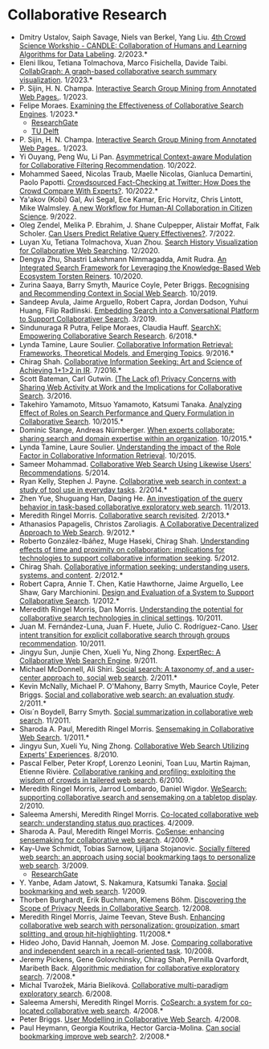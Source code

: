 # Collaborative Research
- Dmitry Ustalov, Saiph Savage, Niels van Berkel, Yang Liu. [4th Crowd Science Workship - CANDLE: Collaboration of Humans and Learning Algorithms for Data Labeling](https://dl.acm.org/doi/10.1145/3539597.3572703). 2/2023.*
- Eleni Ilkou, Tetiana Tolmachova, Marco Fisichella, Davide Taibi. [CollabGraph: A graph-based collaborative search summary visualization](https://www.researchgate.net/publication/368312797_CollabGraph_A_graph-based_collaborative_search_summary_visualisation). 1/2023.*
- P. Sijin, H. N. Champa. [Interactive Search Group Mining from Annotated Web Pages.](https://www.researchgate.net/publication/361221470_Interactive_Search_Group_Mining_from_Annotated_Web_Pages). 1/2023.
- Felipe Moraes. [Examining the Effectiveness of Collaborative Search Engines](https://dl.acm.org/doi/10.1145/3582524.3582543). 1/2023.*
    - [ResearchGate](https://www.researchgate.net/publication/367482745_Examining_the_Effectiveness_of_Collaborative_Search_Engines)
    - [TU Delft](https://research.tudelft.nl/en/publications/examining-the-effectiveness-of-collaborative-search-engines)
- P. Sijin, H. N. Champa. [Interactive Search Group Mining from Annotated Web Pages.](https://www.researchgate.net/publication/361221470_Interactive_Search_Group_Mining_from_Annotated_Web_Pages). 1/2023.
- Yi Ouyang, Peng Wu, Li Pan. [Asymmetrical Context-aware Modulation for Collaborative Filtering Recommendation](https://dl.acm.org/doi/10.1145/3511808.3557240). 10/2022.
- Mohammed Saeed, Nicolas Traub, Maelle Nicolas, Gianluca Demartini, Paolo Papotti. [Crowdsourced Fact-Checking at Twitter: How Does the Crowd Compare With Experts?](https://dl.acm.org/doi/10.1145/3511808.3557279). 10/2022.*
- Ya'akov (Kobi) Gal, Avi Segal, Ece Kamar, Eric Horvitz, Chris Lintott, Mike Walmsley. [A new Workflow for Human-AI Collaboration in Citizen Science](https://dl.acm.org/doi/10.1145/3524458.3547243). 9/2022.
- Oleg Zendel, Melika P. Ebrahim, J. Shane Culpepper, Alistair Moffat, Falk Scholer. [Can Users Predict Relative Query Effectivenes?](https://dl.acm.org/doi/10.1145/3477495.3531893). 7/2022.
- Luyan Xu, Tetiana Tolmachova, Xuan Zhou. [Search History Visualization for Collaborative Web Searching](https://www.researchgate.net/publication/347737926_Search_History_Visualization_for_Collaborative_Web_Searching). 12/2020.
- Dengya Zhu, Shastri Lakshmann Nimmagadda, Amit Rudra. [An Integrated Search Framework for Leveraging the Knowledge-Based Web Ecosystem Torsten Reiners](https://www.researchgate.net/publication/344756294_An_Integrated_Search_Framework_for_Leveraging_the_Knowledge-Based_Web_Ecosystem_Torsten_Reiners/). 10/2020.
- Zurina Saaya, Barry Smyth, Maurice Coyle, Peter Briggs. [Recognising and Recommending Context in Social Web Search](https://www.researchgate.net/publication/336229862_Recognising_and_Recommending_Context_in_Social_Web_Search). 10/2019.
- Sandeep Avula, Jaime Arguello, Robert Capra, Jordan Dodson, Yuhui Huang, Filip Radlinski. [Embedding Search into a Conversational Platform to Support Collaborativer Search](https://dl.acm.org/doi/10.1145/3295750.3298928). 3/2019.
- Sindunuraga R Putra, Felipe Moraes, Claudia Hauff. [SearchX: Empowering Collaborative Search Research](https://www.researchgate.net/publication/326133498_SearchX_Empowering_Collaborative_Search_Research). 6/2018.*
- Lynda Tamine, Laure Soulier. [Collaborative Information Retrieval: Frameworks, Theoretical Models, and Emerging Topics](https://dl.acm.org/doi/10.1145/2970398.2970442). 9/2016.*
- Chirag Shah. [Collaborative Information Seeking: Art and Science of Achieving 1+1>2 in IR](https://dl.acm.org/doi/10.1145/2911451.2914801). 7/2016.*
- Scott Bateman, Carl Gutwin. [(The Lack of) Privacy Concerns with Sharing Web Activity at Work and the Implications for Collaborative Search](https://dl.acm.org/doi/10.1145/2854946.2854977). 3/2016.
- Takehiro Yamamoto, Mitsuo Yamamoto, Katsumi Tanaka. [Analyzing Effect of Roles on Search Performance and Query Formulation in Collaborative Search](https://dl.acm.org/doi/10.1145/2812376.2812377). 10/2015.*
- Dominic Stange, Andreas Nürnberger. [When experts collaborate: sharing search and domain expertise within an organization](https://dl.acm.org/doi/10.1145/2809563.2809582). 10/2015.*
- Lynda Tamine, Laure Soulier. [Understanding the impact of the Role Factor in Collaborative Information Retrieval](https://dl.acm.org/doi/10.1145/2806416.2806481). 10/2015.
- Sameer Mohammad. [Collaborative Web Search Using Likewise Users' Recommendations](https://www.researchgate.net/publication/353971376_Collaborative_Web_Search_Using_Likewise_Users%27_Recommendations). 5/2014.
- Ryan Kelly, Stephen J. Payne. [Collaborative web search in context: a study of tool use in everyday tasks](https://dl.acm.org/doi/10.1145/2531602.2531617). 2/2014.*
- Zhen Yue, Shuguang Han, Daqing He. [An investigation of the query behavior in task-based collaborative exploratory web search](https://dl.acm.org/doi/10.5555/2655780.2655857). 11/2013.
- Meredith Ringel Morris. [Collaborative search revisited](https://dl.acm.org/doi/10.1145/2441776.2441910). 2/2013.*
- Athanasios Papagelis, Christos Zaroliagis. [A Collaborative Decentralized Approach to Web Search](https://www.researchgate.net/publication/260652116_A_Collaborative_Decentralized_Approach_to_Web_Search). 9/2012.*
- Roberto González-Ibáñez, Muge Haseki, Chirag Shah. [Understanding effects of time and proximity on collaboration: implications for technologies to support collaborative information seeking](https://dl.acm.org/doi/10.1145/2212776.2223713). 5/2012.
- Chirag Shah. [Collaborative information seeking: understanding users, systems, and content](https://dl.acm.org/doi/10.1145/2124295.2124392). 2/2012.*
- Robert Capra, Annie T. Chen, Katie Hawthorne, Jaime Arguello, Lee Shaw, Gary Marchionini. [Design and Evaluation of a System to Support Collaborative Search](https://www.researchgate.net/publication/259539902_Design_and_Evaluation_of_a_System_to_Support_Collaborative_Search). 1/2012.*
- Meredith Ringel Morris, Dan Morris. [Understanding the potential for collaborative search technologies in clinical settings](https://dl.acm.org/doi/10.1145/2064075.2064079). 10/2011.
- Juan M. Fernández-Luna, Juan F. Huete, Julio C. Rodríguez-Cano. [User intent transition for explicit collaborative search through groups recommendation](https://dl.acm.org/doi/10.1145/2064075.2064083). 10/2011.
- Jingyu Sun, Junjie Chen, Xueli Yu, Ning Zhong. [ExpertRec: A Collaborative Web Search Engine](https://www.researchgate.net/publication/220775004_ExpertRec_A_Collaborative_Web_Search_Engine). 9/2011.
- Michael McDonnell, Ali Shiri. [Social search: A taxonomy of, and a user-center approach to, social web search](https://www.researchgate.net/publication/244117759_Social_search_A_taxonomy_of_and_a_user-center_approach_to_social_web_search). 2/2011.*
- Kevin McNally, Michael P. O'Mahony, Barry Smyth, Maurice Coyle, Peter Briggs. [Social and collaborative web search: an evaluation study](https://dl.acm.org/doi/10.1145/1943403.1943472). 2/2011.*
- Oisı´n Boydell, Barry Smyth. [Social summarization in collaborative web search](https://www.researchgate.net/publication/221948235_Social_summarization_in_collaborative_web_search). 11/2011.
- Sharoda A. Paul, Meredith Ringel Morris. [Sensemaking in Collaborative Web Search](https://www.researchgate.net/publication/228655513_Sensemaking_in_Collaborative_Web_Search). 1/2011.*
- Jingyu Sun, Xueli Yu, Ning Zhong. [Collaborative Web Search Utilizing Experts' Experiences](https://www.researchgate.net/publication/221158019_Collaborative_Web_Search_Utilizing_Experts%27_Experiences). 8/2010.
- Pascal Felber, Peter Kropf, Lorenzo Leonini, Toan Luu, Martin Rajman, Etienne Rivière. [Collaborative ranking and profiling: exploiting the wisdom of crowds in tailered web search](https://dl.acm.org/doi/10.1007/978-3-642-13645-0_17). 6/2010.
- Meredith Ringel Morris, Jarrod Lombardo, Daniel Wigdor. [WeSearch: supporting collaborative search and sensemaking on a tabletop display](https://dl.acm.org/doi/10.1145/1718918.1718987). 2/2010.
- Saleema Amershi, Meredith Ringel Morris. [Co-located collaborative web search: understanding status quo practices](https://dl.acm.org/doi/10.1145/1520340.1520547). 4/2009.
- Sharoda A. Paul, Meredith Ringel Morris. [CoSense: enhancing sensemaking for collaborative web search](https://dl.acm.org/doi/10.1145/1518701.1518974). 4/2009.*
- Kay-Uwe Schmidt, Tobias Sarnow, Ljiljana Stojanovic. [Socially filtered web search: an approach using social bookmarking tags to personalize web search](https://www.researchgate.net/publication/221000832_Socially_filtered_web_search_an_approach_using_social_bookmarking_tags_to_personalize_web_search). 3/2009.
    - [ResearchGate](https://www.researchgate.net/publication/221513715_CoSense_Enhancing_sensemaking_for_collaborative_web_search)
- Y. Yanbe, Adam Jatowt, S. Nakamura, Katsumki Tanaka. [Social bookmarking and web search](https://www.researchgate.net/publication/290332695_Social_bookmarking_and_Web_search). 1/2009.
- Thorben Burghardt, Erik Buchmann, Klemens Böhm. [Discovering the Scope of Privacy Needs in Collaborative Search](https://dl.acm.org/doi/10.1109/WIIAT.2008.165). 12/2008.
- Meredith Ringel Morris, Jaime Teevan, Steve Bush. [Enhancing collaborative web search with personalization: groupization, smart splitting, and group hit-highlighting](https://dl.acm.org/doi/10.1145/1460563.1460640). 11/2008.*
- Hideo Joho, David Hannah, Joemon M. Jose. [Comparing collaborative and independent search in a recall-oriented task](https://dl.acm.org/doi/10.1145/1414694.1414715). 10/2008.
- Jeremy Pickens, Gene Golovchinsky, Chirag Shah, Pernilla Qvarfordt, Maribeth Back. [Algorithmic mediation for collaborative exploratory search](https://dl.acm.org/doi/10.1145/1390334.1390389). 7/2008.*
- Michal Tvarožek, Mária Bieliková. [Collaborative multi-paradigm exploratory search](https://dl.acm.org/doi/10.1145/1379157.1379165). 6/2008.
- Saleema Amershi, Meredith Ringel Morris. [CoSearch: a system for co-located collaborative web search](https://dl.acm.org/doi/10.1145/1357054.1357311). 4/2008.*
- Peter Briggs. [User Modelling in Collaborative Web Search](https://www.researchgate.net/publication/335566328_User_Modelling_in_Collaborative_Web_Search). 4/2008.
- Paul Heymann, Georgia Koutrika, Hector Garcia-Molina. [Can social bookmarking improve web search?](https://dl.acm.org/doi/10.1145/1341531.1341558). 2/2008.*